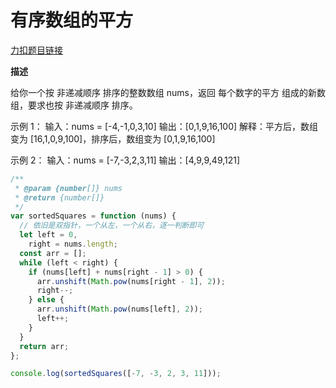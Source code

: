 # 有序数组的平方

[力扣题目链接](https://leetcode-cn.com/problems/squares-of-a-sorted-array/)

**描述**

给你一个按 非递减顺序 排序的整数数组 nums，返回 每个数字的平方 组成的新数组，要求也按 非递减顺序 排序。

示例 1： 输入：nums = [-4,-1,0,3,10] 输出：[0,1,9,16,100] 解释：平方后，数组变为 [16,1,0,9,100]，排序后，数组变为 [0,1,9,16,100]

示例 2： 输入：nums = [-7,-3,2,3,11] 输出：[4,9,9,49,121]

```javascript
/**
 * @param {number[]} nums
 * @return {number[]}
 */
var sortedSquares = function (nums) {
  // 依旧是双指针，一个从左，一个从右，逐一判断即可
  let left = 0,
    right = nums.length;
  const arr = [];
  while (left < right) {
    if (nums[left] + nums[right - 1] > 0) {
      arr.unshift(Math.pow(nums[right - 1], 2));
      right--;
    } else {
      arr.unshift(Math.pow(nums[left], 2));
      left++;
    }
  }
  return arr;
};

console.log(sortedSquares([-7, -3, 2, 3, 11]));
```
